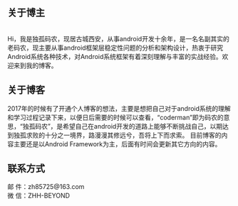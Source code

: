 <h2>关于博主</h2>
<br>
Hi，我是独孤码农，现居古城西安，从事android开发十余年，是一名名副其实的老码农，现主要从事android框架层稳定性问题的分析和架构设计，热衷于研究Android系统各种技术，对Android系统框架有着深刻理解与丰富的实战经验。欢迎来到我的博客。
<br>
<h2>关于博客</h2>
2017年的时候有了开通个人博客的想法，主要是想把自己对于android系统的理解和学习过程记录下来，以便日后需要的时候可以查看，“coderman”即为码农的意思，“独孤码农”，是希望自己在android开发的道路上能够不断挑战自己，以期达到独孤求败的十分之一境界，路漫漫其修远兮，吾将上下而求索。
目前博客的内容主要还是以Android Framework为主，后面有时间会更新其它方向的内容。
<br>
<h2>联系方式</h2>
邮    件：zh85725@163.com
<br>
微    信：ZHH-BEYOND
